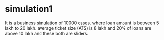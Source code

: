 # simulation1
It is a business simulation of 10000 cases. where loan amount is between 5 lakh to 20 lakh. average ticket size (ATS) is 8 lakh and 20% of loans are above 10 lakh and these both are sliders.
